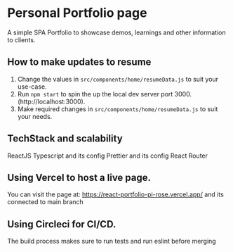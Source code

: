 # Personal Portfolio page

A simple SPA Portfolio to showcase demos, learnings and other information to clients.

## How to make updates to resume

1. Change the values in `src/components/home/resumeData.js` to suit your use-case.
2. Run `npm start` to spin the up the local dev server port 3000.(http://localhost:3000).
3. Make required changes in `src/components/home/resumeData.js` to suit your needs.

## TechStack and scalability

ReactJS Typescript and its config Prettier and its config React Router

## Using Vercel to host a live page.

You can visit the page at: https://react-portfolio-pi-rose.vercel.app/ and its connected to main branch

## Using Circleci for CI/CD.

The build process makes sure to run tests and run eslint before merging
